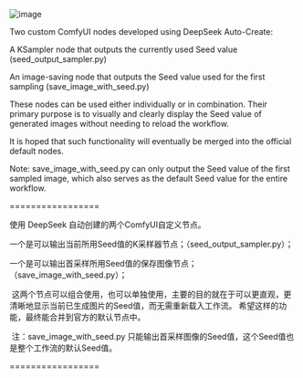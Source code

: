 

![image](https://github.com/user-attachments/assets/2c170d9e-0ba1-4310-832c-ed398a72512f)

Two custom ComfyUI nodes developed using DeepSeek Auto-Create:

A KSampler node that outputs the currently used Seed value (seed_output_sampler.py)

An image-saving node that outputs the Seed value used for the first sampling (save_image_with_seed.py)

These nodes can be used either individually or in combination. Their primary purpose is to visually and clearly display the Seed value of generated images without needing to reload the workflow.

It is hoped that such functionality will eventually be merged into the official default nodes.

Note: save_image_with_seed.py can only output the Seed value of the first sampled image, which also serves as the default Seed value for the entire workflow.

=================

使用 DeepSeek 自动创建的两个ComfyUI自定义节点。

一个是可以输出当前所用Seed值的K采样器节点；（seed_output_sampler.py）；

一个是可以输出首采样所用Seed值的保存图像节点；（save_image_with_seed.py）；

﻿
这两个节点可以组合使用，也可以单独使用，主要的目的就在于可以更直观，更清晰地显示当前已生成图片的Seed值，而无需重新载入工作流。
希望这样的功能，最终能合并到官方的默认节点中。

﻿
注：save_image_with_seed.py 只能输出首采样图像的Seed值，这个Seed值也是整个工作流的默认Seed值。



=================


